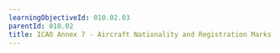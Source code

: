 ```yaml
---
learningObjectiveId: 010.02.03
parentId: 010.02
title: ICAO Annex 7 - Aircraft Nationality and Registration Marks
---
```



